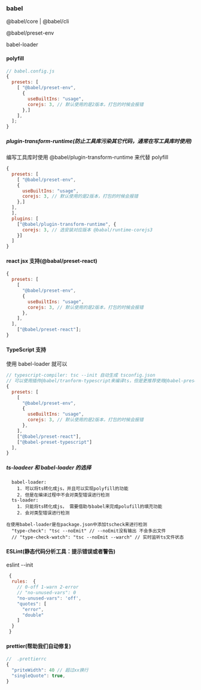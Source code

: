 ### babel

@babel/core | @babel/cli

@babel/preset-env

babel-loader

#### polyfill

```js
// babel.config.js
{
  presets: [
    [ "@babel/preset-env",
      {
        useBuiltIns: "usage",
        corejs: 3, // 默认使用的是2版本，打包的时候会报错
      },]
    ],
  ];
}
```

##### plugin-transform-runtime(防止工具库污染其它代码，通常在写工具库时使用)

编写工具库时使用 @babel/plugin-transform-runtime 来代替 polyfill

```js
{
  presets: [
    [ "@babel/preset-env",
    {
      useBuiltIns: "usage",
      corejs: 3, // 默认使用的是2版本，打包的时候会报错
    },]
  ],
  ],
  plugins: [
    ["@babel/plugin-transform-runtime", {
      corejs: 3, // 选安装对应版本 @babal/runtime-corejs3
    }]
  ]
}

```

#### react jsx 支持(@babal/preset-react)

```js
{
  presets: [
    [
      "@babel/preset-env",
      {
        useBuiltIns: "usage",
        corejs: 3, // 默认使用的是2版本，打包的时候会报错
      },
    ],
  ],
    ["@babel/preset-react"];
}
```

#### TypeScript 支持

<!-- ts-loadeer -->

使用 babel-loader 就可以

```js
// typescript-compiler: tsc --init 自动生成 tsconfig.json
// 可以使用插件@babel/tranform-typescript来编译ts，但是更推荐使用@babel-preset-typescript
{
  presets: [
    [
      "@babel/preset-env",
      {
        useBuiltIns: "usage",
        corejs: 3, // 默认使用的是2版本，打包的时候会报错
      },
    ],
    ["@babel/preset-react"],
    ["@babel-preset-typescript"]
  ],
}
```

##### ts-loadeer 和 babel-loader 的选择

```
  babel-loader:
    1. 可以将ts转化成js，并且可以实现polyfill的功能
    2. 但是在编译过程中不会对类型错误进行检测
  ts-loader:
    1. 只能将ts转化成js， 需要借助与babel来完成polufill的填充功能
    2. 会对类型错误进行检测

在使用babel-loader是在package.json中添加tscheck来进行检测
  "type-check": "tsc --noEmit" // --noEmit没有输出 不会多出文件
  // "type-check-watch": "tsc --noEmit --warch" // 实时监听ts文件状态
```

#### ESLint(静态代码分析工具：提示错误或者警告)

eslint --init

```js
 {
  rules:  {
    // 0-off 1-warn 2-error
    // "no-unused-vars": 0
    "no-unused-vars": 'off',
    "quotes": [
      "error",
      "double"
    ]
  }
 }

```

#### prettier(帮助我们自动修复)

```js
//  .prettierrc
{
  "priteWidth": 40 // 超过xx换行
  "singleQuote": true,
}
```
